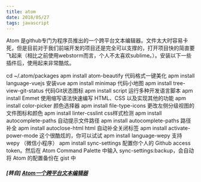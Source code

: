 ```yaml
---
title: atom
date: 2018/05/27
tags: javascript
---
```


Atom 是github专门为程序员推出的一个跨平台文本编辑器。文件太大时容易卡死，但是目前对于我们前端开发的项目还是完全可以支撑的，打开项目快的简直要飞起来（相比之前使用webstorm而言，个人不太喜欢sublime。）。安装以下一些插件后，使用起来非常酷炫。

cd ~/.atom/packages 
apm install atom-beautify 代码格式一键美化
apm install language-vuejs 安装vue
apm install minimap  代码小地图
apm install tree-view-git-status 代码Git状态图标
apm install script 运行多种开发语言脚本
apm install Emmet 使用缩写语法快速编写 HTML、CSS 以及实现其他的功能
apm install color-picker 颜色选择器
apm install file-type-icons 更改左侧分级视图的文件图标和颜色
apm install linter-csslint css样式检测
apm install autocomplete-paths 自动提示文件路径
apm install autocomplete-paths 路径补全
apm install autoclose-html html 自动补全关闭标签
apm install activate-power-mode  这个很酷炫的，你可以试试
apm install language-wepy 支持wepy （微信小程序）
apm install sync-settings 配置你个人的 Github access token。然后在 Atom Command Palette 中输入 sync-settings:backup，会自动将 Atom 的配置备份在 gist 中

##### [转自] [Atom一个跨平台文本编辑器](https://segmentfault.com/a/1190000014899093)
